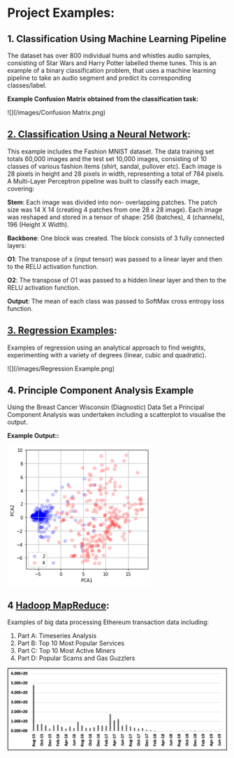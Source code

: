 # Project Examples:

## 1. Classification Using Machine Learning Pipeline

The dataset has over 800 individual hums and whistles audio samples, consisting of Star Wars and Harry Potter labelled theme tunes. This is an example of a binary classification problem, that uses a machine learning pipeline to take an audio segment and predict its corresponding classes/label.


  **Example Confusion Matrix obtained from the classification task:**

![](/images/Confusion Matrix.png)

## [2. Classification Using a Neural Network](https://github.com/DavidJCullen/MLP-Classificatiion-MNIST-Fashion-Dataset/blob/main/MLP%20Classification%20.ipynb):

This example includes the Fashion MNIST dataset. The data training set totals 60,000 images and the test set 10,000 images, consisting of 10 classes of various fashion items (shirt, sandal, pullover etc). Each image is 28 pixels in height and 28 pixels in width, representing a total of 784 pixels. A Multi-Layer Perceptron pipeline was built to classify each image, covering:

**Stem**: Each image was divided into non- overlapping patches. The patch size was 14 X 14 (creating 4 patches from one 28 x 28 image). Each image was reshaped and stored in a tensor of shape: 256 (batches), 4 (channels), 196 (Height X Width).

**Backbone**: One block was created. The block consists of 3 fully connected layers:

 **O1**: The transpose of x (input tensor) was passed to a linear layer and then to the RELU activation function.
 
 **O2**: The transpose of O1 was passed to a hidden linear layer and then to the RELU activation function.

 **Output**: The mean of each class was passed to SoftMax cross entropy loss function. 


## [3. Regression Examples](https://github.com/DavidJCullen/Regression-/blob/main/Regression.ipynb):

Examples of regression using an analytical approach to find weights, experimenting with a variety of degrees (linear, cubic and quadratic).

![](/images/Regression Example.png)


## 4. Principle Component Analysis Example

Using the  Breast Cancer Wisconsin (Diagnostic) Data Set a Principal Component Analysis was undertaken including a scatterplot to visualise the output.


  **Example Output::**

![](/images/PCA.png)

## 4 [Hadoop MapReduce](https://github.com/DavidJCullen/MapReduce-Example):

Examples of big data processing Ethereum transaction data including:

   1. Part A: Timeseries Analysis 
   2. Part B: Top 10 Most Popular Services 
   3. Part C: Top 10 Most Active Miners 
   4. Part D:  Popular Scams and Gas Guzzlers
   
![](/images/Ether.png)





